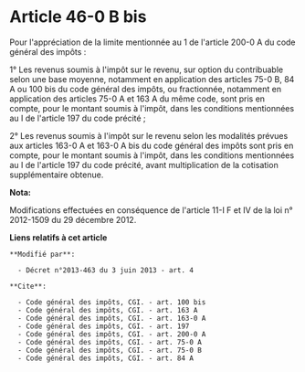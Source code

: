 # Article 46-0 B bis

Pour l'appréciation de la limite mentionnée au 1 de l'article 200-0 A du code général des impôts : 

1° Les revenus soumis à l'impôt sur le revenu, sur option du contribuable selon une base moyenne, notamment en application
des articles 75-0 B, 84 A ou 100 bis du code général des impôts, ou fractionnée, notamment en application des articles 75-0 A
et 163 A du même code, sont pris en compte, pour le montant soumis à l'impôt, dans les conditions mentionnées au I de
l'article 197 du code précité ; 

2° Les revenus soumis à l'impôt sur le revenu selon les modalités prévues aux articles 163-0 A et 163-0 A bis du code général
des impôts sont pris en compte, pour le montant soumis à l'impôt, dans les conditions mentionnées au I de l'article 197 du
code précité, avant multiplication de la cotisation supplémentaire obtenue.

**Nota:**

Modifications effectuées en conséquence de l'article 11-I F et IV de la loi n° 2012-1509 du 29 décembre 2012.

**Liens relatifs à cet article**

	**Modifié par**:

	  - Décret n°2013-463 du 3 juin 2013 - art. 4

	**Cite**:

	  - Code général des impôts, CGI. - art. 100 bis
	  - Code général des impôts, CGI. - art. 163 A
	  - Code général des impôts, CGI. - art. 163-0 A
	  - Code général des impôts, CGI. - art. 197
	  - Code général des impôts, CGI. - art. 200-0 A
	  - Code général des impôts, CGI. - art. 75-0 A
	  - Code général des impôts, CGI. - art. 75-0 B
	  - Code général des impôts, CGI. - art. 84 A
